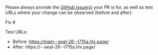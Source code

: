 Please always provide the [GitHub issue(s)](../issues) your PR is for, as well as test URLs where your change can be observed (before and after):

Fix #<gh-issue-id>

Test URLs:
- Before: https://main--seat-26--l715a.hlx.page/
- After: https://<branch>--seat-26--l715a.hlx.page/
